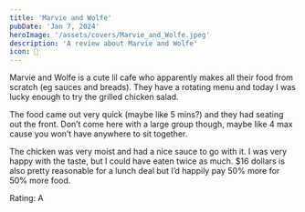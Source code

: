 ```yaml
---
title: 'Marvie and Wolfe'
pubDate: 'Jan 7, 2024'
heroImage: '/assets/covers/Marvie_and_Wolfe.jpeg'
description: 'A review about Marvie and Wolfe'
icon: 🐺
---
```


Marvie and Wolfe is a cute lil cafe who apparently makes all their food from scratch (eg sauces and breads). They have a rotating menu and today I was lucky enough to try the grilled chicken salad.

The food came out very quick (maybe like 5 mins?) and they had seating out the front. Don’t come here with a large group though, maybe like 4 max cause you won’t have anywhere to sit together.

The chicken was very moist and had a nice sauce to go with it. I was very happy with the taste, but I could have eaten twice as much. $16 dollars is also pretty reasonable for a lunch deal but I’d happily pay 50% more for 50% more food.

Rating: A
